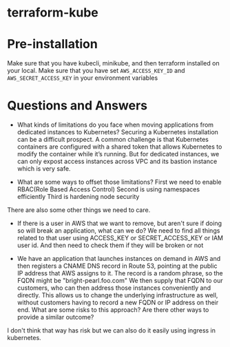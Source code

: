 # terraform-kube

# Pre-installation

Make sure that you have kubecli, minikube, and then terraform installed on your local.
Make sure that you have set `AWS_ACCESS_KEY_ID` and `AWS_SECRET_ACCESS_KEY` in your environment variables

# Questions and Answers

- What kinds of limitations do you face when moving applications from dedicated instances to Kubernetes?
Securing a Kubernetes installation can be a difficult prospect.
A common challenge is that Kubernetes containers are configured with a shared token that allows Kubernetes to modify the container while it’s running.
But for dedicated instances, we can only expost access instances across VPC and its bastion instance which is very safe.

- What are some ways to offset those limitations?
First we need to enable RBAC(Role Based Access Control)
Second is using namespaces efficiently
Third is hardening node security

There are also some other things we need to care.

- If there is a user in AWS that we want to remove, but aren't sure if doing so will break an application, what can we do?
We need to find all things related to that user using ACCESS_KEY or SECRET_ACCESS_KEY or IAM user id. And then need to check them if they will be broken or not

- We have an application that launches instances on demand in AWS and then registers a CNAME DNS record in Route 53, pointing at the public IP address that AWS assigns to it. The record is a random phrase, so the FQDN might be "bright-pearl.foo.com" We then supply that FQDN to our customers, who can then address those instances conveniently and directly. This allows us to change the underlying infrastructure as well, without customers having to record a new FQDN or IP address on their end. What are some risks to this approach? Are there other ways to provide a similar outcome?

I don't think that way has risk but we can also do it easily using ingress in kubernetes.
